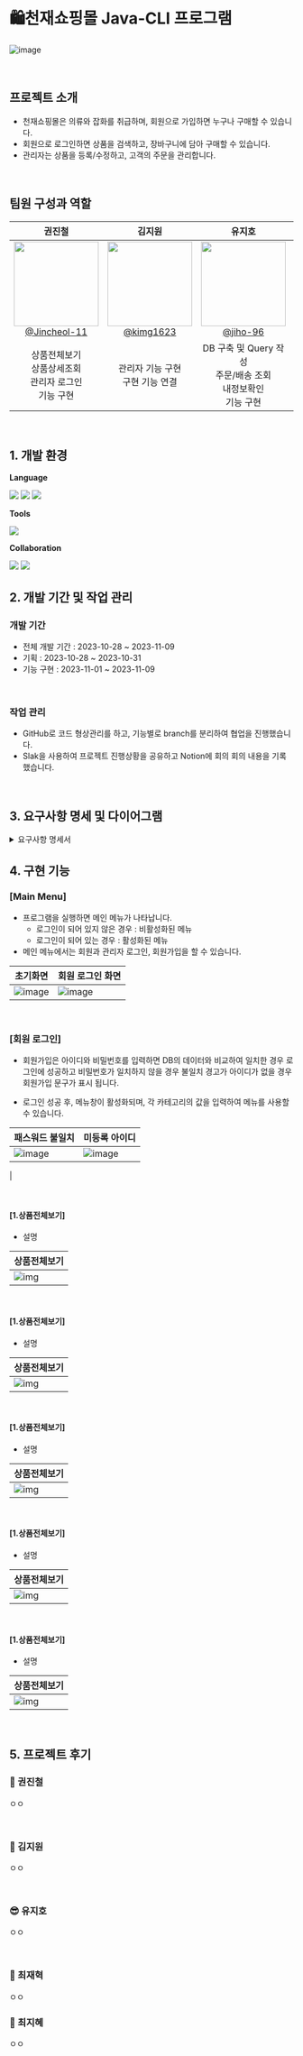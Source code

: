 # 🛍천재쇼핑몰 Java-CLI 프로그램

![image](https://github.com/kimg1623/Shopping-CLI-Java/assets/145963790/24701101-d868-4574-a582-50c88dddd7ae)



<br>

## 프로젝트 소개

- 천재쇼핑몰은 의류와 잡화를 취급하며, 회원으로 가입하면 누구나 구매할 수 있습니다.
- 회원으로 로그인하면 상품을 검색하고, 장바구니에 담아 구매할 수 있습니다.
- 관리자는 상품을 등록/수정하고, 고객의 주문을 관리합니다.

<br>

## 팀원 구성과 역할

<div align="center">

| **권진철** | **김지원** | **유지호** | **최재혁** | **최지혜** |
| :------: |  :------: | :------: | :------: | :------: |
| [<img src="https://avatars.githubusercontent.com/u/145963704?v=4" height=150 width=150> <br/> @Jincheol-11](https://github.com/Jincheol-11) | [<img src="https://avatars.githubusercontent.com/u/40616792?v=4" height=150 width=150> <br/> @kimg1623](https://github.com/kimg1623) | [<img src="https://avatars.githubusercontent.com/u/145963790?v=4" height=150 width=150> <br/> @jiho-96](https://github.com/jiho-96) | [<img src="https://avatars.githubusercontent.com/u/145963663?v=4" height=150 width=150> <br/> @Jaehyuk-96](https://github.com/Jaehyuk-96) | [<img src="https://avatars.githubusercontent.com/u/145963612?v=4" height=150 width=150> <br/> @jyeeeh](https://github.com/jyeeeh) |
| 상품전체보기<br>상품상세조회<br>관리자 로그인<br>기능 구현 | 관리자 기능 구현<br>구현 기능 연결| DB 구축 및 Query 작성<br>주문/배송 조회<br>내정보확인<br>기능 구현 | 회원가입<br>로그인<br>Top10상품보기<br> 기능 구현 | 장바구니 기능 구현<br>발표 |

</div>

<br>

## 1. 개발 환경

**Language** <div><img src="https://img.shields.io/badge/Java-007396?style=for-the-badge&logo=Java&logoColor=white">
<img src="https://img.shields.io/badge/MySQL-4479A1?style=for-the-badge&logo=mysql&logoColor=white">
<img src="https://img.shields.io/badge/MariaDB-003545?style=for-the-badge&logo=mariadb&logoColor=white"></div>  

**Tools** <div><img src="https://img.shields.io/badge/IntelliJIDEA-000000?style=for-the-badge&logo=intellijidea&logoColor=white"></div>  

**Collaboration** <div><img src="https://img.shields.io/badge/GitHub-181717?style=for-the-badge&logo=GitHub&logoColor=white">
  <img src="https://img.shields.io/badge/Notion-000000?style=for-the-badge&logo=Notion&logoColor=white">



## 2. 개발 기간 및 작업 관리

### 개발 기간

- 전체 개발 기간 : 2023-10-28 ~ 2023-11-09
- 기획 : 2023-10-28 ~ 2023-10-31
- 기능 구현 : 2023-11-01 ~ 2023-11-09

<br>

### 작업 관리

- GitHub로 코드 형상관리를 하고, 기능별로 branch를 분리하여 협업을 진행했습니다.
- Slak을 사용하여 프로젝트 진행상황을 공유하고 Notion에 회의 회의 내용을 기록했습니다.

<br>

## 3. 요구사항 명세 및 다이어그램

<details>
  <summary>요구사항 명세서</summary>

  1. 초기화면
  ![image](https://github.com/kimg1623/Shopping-CLI-Java/assets/145963790/973c1332-38bb-4187-ab84-4ca33e168388)

2. 회원 로그인 성공 후 화면
   ![image](https://github.com/kimg1623/Shopping-CLI-Java/assets/145963790/7a5de9d5-e1a9-4336-afc7-b55d2e6ede68)

3. 장바구니/결제
   ![image](https://github.com/kimg1623/Shopping-CLI-Java/assets/145963790/70c0ce39-3f57-4930-8cd5-cf604a83802b)

4. 관리자 로그인 성공 후 메뉴 / 상품관리화면 / 주문관리화면
   ![image](https://github.com/kimg1623/Shopping-CLI-Java/assets/145963790/d85f7c9f-ab37-46a0-97d7-e831c1bc6a21)



</details>





## 4. 구현 기능

### [Main Menu]
- 프로그램을 실행하면 메인 메뉴가 나타납니다.
    - 로그인이 되어 있지 않은 경우 : 비활성화된 메뉴
    - 로그인이 되어 있는 경우 : 활성화된 메뉴
- 메인 메뉴에서는 회원과 관리자 로그인, 회원가입을 할 수 있습니다.

| 초기화면 | 회원 로그인 화면 |
| --- | --- |
| ![image](https://github.com/kimg1623/Shopping-CLI-Java/assets/145963790/0ada0842-b780-4db9-87d2-e84ca17faa16) | ![image](https://github.com/kimg1623/Shopping-CLI-Java/assets/145963790/a82d09a7-5722-4ebe-94ea-87fcf39163f7) |


<br>

### [회원 로그인]
- 회원가입은 아이디와 비밀번호를 입력하면 DB의 데이터와 비교하여 일치한 경우 로그인에 성공하고 비밀번호가 일치하지 않을 경우 불일치 경고가 아이디가 없을 경우 회원가입 문구가 표시 됩니다.

- 로그인 성공 후, 메뉴창이 활성화되며, 각 카테고리의 값을 입력하여 메뉴를 사용할 수 있습니다.


| 패스워드 불일치 | 미등록 아이디 |
| --- | --- |
| ![image](https://github.com/kimg1623/Shopping-CLI-Java/assets/145963790/f3e5f591-4a23-4344-9ded-7bdb9ea82821) | ![image](https://github.com/kimg1623/Shopping-CLI-Java/assets/145963790/b99398b4-648d-4225-9689-85a1d172741d)
 |




<br>

#### [1.상품전체보기]
- 설명

| 상품전체보기 |
|----------|
|![img](link)|

<br>

#### [1.상품전체보기]
- 설명

| 상품전체보기 |
|----------|
|![img](link)|

<br>

#### [1.상품전체보기]
- 설명

| 상품전체보기 |
|----------|
|![img](link)|

<br>

#### [1.상품전체보기]
- 설명

| 상품전체보기 |
|----------|
|![img](link)|

<br>

#### [1.상품전체보기]
- 설명

| 상품전체보기 |
|----------|
|![img](link)|

<br>


## 5. 프로젝트 후기

### 🍊 권진철

ㅇㅇ

<br>

### 👻 김지원

ㅇㅇ

<br>

### 😎 유지호

ㅇㅇ

<br>

### 🐬 최재혁

ㅇㅇ<br>

### 🐬 최지혜

ㅇㅇ
